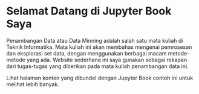 # Selamat Datang di Jupyter Book Saya

Penambangan Data atau Data Minning adalah salah satu mata kuliah di Teknik Informatika.
Mata kuliah ini akan membahas mengenai  pemrosesan dan eksplorasi set data, dengan menggunakan berbagai macam metode-metode yang ada. 
Website sederhana ini saya gunakan sebagai rekapan dari tugas-tugas yang diberikan pada mata kuliah penambangan data ini.

Lihat halaman konten yang dibundel dengan Jupyter Book contoh ini untuk melihat lebih banyak.

```{tableofcontents}
```
